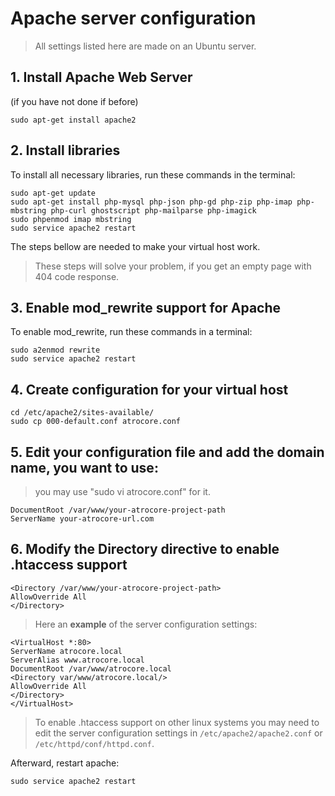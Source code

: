 # Apache server configuration
> All settings listed here are made on an Ubuntu server.

## 1. Install Apache Web Server
(if you have not done if before)
```
sudo apt-get install apache2
```

## 2. Install libraries
To install all necessary libraries, run these commands in the terminal:
```
sudo apt-get update
sudo apt-get install php-mysql php-json php-gd php-zip php-imap php-mbstring php-curl ghostscript php-mailparse php-imagick
sudo phpenmod imap mbstring
sudo service apache2 restart
```
The steps bellow are needed to make your virtual host work.
> These steps will solve your problem, if you get an empty page with 404 code response.

## 3. Enable mod_rewrite support for Apache
To enable mod_rewrite, run these commands in a terminal:
```
sudo a2enmod rewrite
sudo service apache2 restart
```

## 4. Create configuration for your virtual host

```
cd /etc/apache2/sites-available/
sudo cp 000-default.conf atrocore.conf
```

## 5. Edit your configuration file and add the domain name, you want to use:

> you may use "sudo vi atrocore.conf" for it.

```
DocumentRoot /var/www/your-atrocore-project-path
ServerName your-atrocore-url.com
```

## 6. Modify the Directory directive to enable .htaccess support

```
<Directory /var/www/your-atrocore-project-path>
AllowOverride All
</Directory>
```

> Here an **example** of the server configuration settings:
```
<VirtualHost *:80>
ServerName atrocore.local
ServerAlias www.atrocore.local
DocumentRoot /var/www/atrocore.local
<Directory var/www/atrocore.local/>
AllowOverride All
</Directory>
</VirtualHost>
```

> To enable .htaccess support on other linux systems you may need to edit the server configuration settings in `/etc/apache2/apache2.conf` or `/etc/httpd/conf/httpd.conf`.

Afterward, restart apache:
```
sudo service apache2 restart
```
